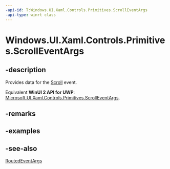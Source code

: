 ```yaml
---
-api-id: T:Windows.UI.Xaml.Controls.Primitives.ScrollEventArgs
-api-type: winrt class
---
```


<!-- Class syntax.
public class ScrollEventArgs : Windows.UI.Xaml.RoutedEventArgs, Windows.UI.Xaml.Controls.Primitives.IScrollEventArgs
-->

# Windows.UI.Xaml.Controls.Primitives.ScrollEventArgs

## -description
Provides data for the [Scroll](scrollbar_scroll.md) event.

Equivalent **WinUI 2 API for UWP**: [Microsoft.UI.Xaml.Controls.Primitives.ScrollEventArgs](/windows/winui/api/microsoft.ui.xaml.controls.primitives.scrolleventargs).

## -remarks

## -examples

## -see-also
[RoutedEventArgs](../windows.ui.xaml/routedeventargs.md)
